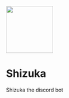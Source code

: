 <img src="https://github.com/TheDarkVoid/Shizuka/raw/master/res/Shizuka.ico" height="128" width="128">
<h1>Shizuka</h1>
Shizuka the discord bot
